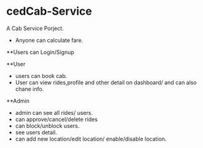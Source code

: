 # cedCab-Service
A Cab Service Porject.
- Anyone can calculate fare.

**Users can Login/Signup

**User
- users can book cab.
- User can view rides,profile and other detail on dashboard/ and can also chane info.

**Admin
- admin can see all rides/ users.
- can approve/cancel/delete rides
- can block/unblock users.
- see users detail.
- can add new location/edit location/ enable/disable location.
